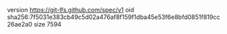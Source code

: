version https://git-lfs.github.com/spec/v1
oid sha256:7f5031e383cb49c5d02a476af8f159f1dba45e53f6e8bfd0851f819cc26ae2a0
size 7594
